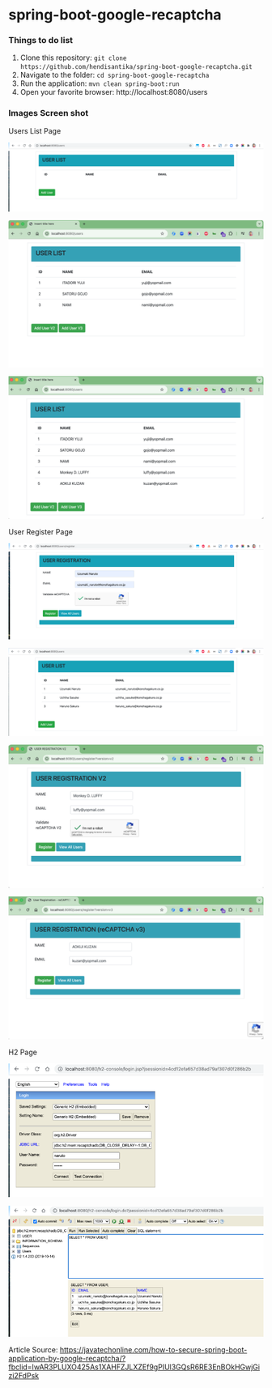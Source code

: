 # spring-boot-google-recaptcha

### Things to do list

1. Clone this repository: `git clone https://github.com/hendisantika/spring-boot-google-recaptcha.git`
2. Navigate to the folder: `cd spring-boot-google-recaptcha`
3. Run the application: `mvn clean spring-boot:run`
4. Open your favorite browser: http://localhost:8080/users

### Images Screen shot

Users List Page

![Users List Page](img/users1.png "Users List Page")

![Users List Page](img/user_list.png "Users List Page")

![Users List Page](img/user_list2.png "Users List Page")

User Register Page

![User Register Page](img/users2.png)

![User Register Page](img/users3.png)

![User Register Page](img/add_v2.png)

![User Register Page](img/add_V3.png)

H2 Page

![H2 Page](img/h2-connect.png "H2 Page")

![H2 Page](img/h2-table.png "H2 Page")

Article
Source: https://javatechonline.com/how-to-secure-spring-boot-application-by-google-recaptcha/?fbclid=IwAR3PLUXO425As1XAHFZJLXZEf9gPIUl3GQsR6RE3EnBOkHGwjGizi2FdPsk

